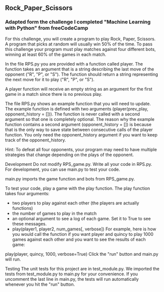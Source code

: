 ## Rock_Paper_Scissors

### Adapted form the challenge I completed "Machine Learning with Python" from freeCodeCamp 

For this challenge, you will create a program to play Rock, Paper, Scissors. A program that picks at random will usually win 50% of the time. To pass this challenge your program must play matches against four different bots, winning at least 60% of the games in each match.

In the file RPS.py you are provided with a function called player. The function takes an argument that is a string describing the last move of the opponent ("R", "P", or "S"). The function should return a string representing the next move for it to play ("R", "P", or "S").

A player function will receive an empty string as an argument for the first game in a match since there is no previous play.

The file RPS.py shows an example function that you will need to update. The example function is defined with two arguments (player(prev_play, opponent_history = [])). The function is never called with a second argument so that one is completely optional. The reason why the example function contains a second argument (opponent_history = []) is because that is the only way to save state between consecutive calls of the player function. You only need the opponent_history argument if you want to keep track of the opponent_history.

Hint: To defeat all four opponents, your program may need to have multiple strategies that change depending on the plays of the opponent.

Development
Do not modify RPS_game.py. Write all your code in RPS.py. For development, you can use main.py to test your code.

main.py imports the game function and bots from RPS_game.py.

To test your code, play a game with the play function. The play function takes four arguments:

* two players to play against each other (the players are actually functions)
* the number of games to play in the match
* an optional argument to see a log of each game. Set it to True to see these messages.
* play(player1, player2, num_games[, verbose])
For example, here is how you would call the function if you want player and quincy to play 1000 games against each other and you want to see the results of each game:

play(player, quincy, 1000, verbose=True)
Click the "run" button and main.py will run.

Testing
The unit tests for this project are in test_module.py. We imported the tests from test_module.py to main.py for your convenience. If you uncomment the last line in main.py, the tests will run automatically whenever you hit the "run" button.

